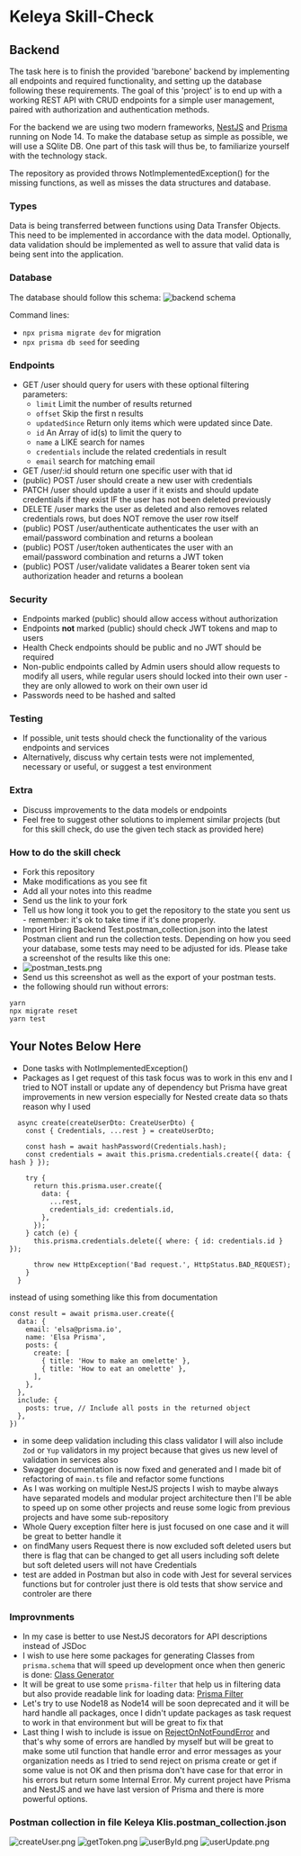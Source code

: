 # Keleya Skill-Check

## Backend

The task here is to finish the provided 'barebone' backend by implementing all endpoints and required functionality, and setting up the database following these requirements. The goal of this 'project' is to end up with a working REST API with CRUD endpoints for a simple user management, paired with authorization and authentication methods.

For the backend we are using two modern frameworks, [NestJS](https://docs.nestjs.com/) and [Prisma](https://www.prisma.io/docs/getting-started) running on Node 14. To make the database setup as simple as possible, we will use a SQlite DB. One part of this task will thus be, to familiarize yourself with the technology stack.

The repository as provided throws NotImplementedException() for the missing functions, as well as misses the data structures and database.

### Types

Data is being transferred between functions using Data Transfer Objects. This need to be implemented in accordance with the data model. Optionally, data validation should be implemented as well to assure that valid data is being sent into the application.

### Database

The database should follow this schema:
![backend schema](backend_schema.png)

Command lines:

- `npx prisma migrate dev` for migration
- `npx prisma db seed` for seeding

### Endpoints

- GET /user should query for users with these optional filtering parameters:
  - `limit` Limit the number of results returned
  - `offset` Skip the first n results
  - `updatedSince` Return only items which were updated since Date.
  - `id` An Array of id(s) to limit the query to
  - `name` a LIKE search for names
  - `credentials` include the related credentials in result
  - `email` search for matching email
- GET /user/:id should return one specific user with that id
- (public) POST /user should create a new user with credentials
- PATCH /user should update a user if it exists and should update credentials if they exist IF the user has not been deleted previously
- DELETE /user marks the user as deleted and also removes related credentials rows, but does NOT remove the user row itself
- (public) POST /user/authenticate authenticates the user with an email/password combination and returns a boolean
- (public) POST /user/token authenticates the user with an email/password combination and returns a JWT token
- (public) POST /user/validate validates a Bearer token sent via authorization header and returns a boolean

### Security

- Endpoints marked (public) should allow access without authorization
- Endpoints **not** marked (public) should check JWT tokens and map to users
- Health Check endpoints should be public and no JWT should be required
- Non-public endpoints called by Admin users should allow requests to modify all users, while regular users should locked into their own user - they are only allowed to work on their own user id
- Passwords need to be hashed and salted

### Testing

- If possible, unit tests should check the functionality of the various endpoints and services
- Alternatively, discuss why certain tests were not implemented, necessary or useful, or suggest a test environment

### Extra

- Discuss improvements to the data models or endpoints
- Feel free to suggest other solutions to implement similar projects (but for this skill check, do use the given tech stack as provided here)

### How to do the skill check

- Fork this repository
- Make modifications as you see fit
- Add all your notes into this readme
- Send us the link to your fork
- Tell us how long it took you to get the repository to the state you sent us - remember: it's ok to take time if it's done properly.
- Import Hiring Backend Test.postman_collection.json into the latest Postman client and run the collection tests. Depending on how you seed your database, some tests may need to be adjusted for ids. Please take a screenshot of the results like this one:
- ![postman_tests.png](postman_tests.png)
- Send us this screenshot as well as the export of your postman tests.
- the following should run without errors:
```
yarn
npx migrate reset
yarn test
```

## Your Notes Below Here

- Done tasks with NotImplementedException()
- Packages as I get request of this task focus was to work in this env and I tried to NOT install or update any of dependency but Prisma have great improvements in new version especially for Nested create data so thats reason why I used 
```
  async create(createUserDto: CreateUserDto) {
    const { Credentials, ...rest } = createUserDto;

    const hash = await hashPassword(Credentials.hash);
    const credentials = await this.prisma.credentials.create({ data: { hash } });

    try {
      return this.prisma.user.create({
        data: {
          ...rest,
          credentials_id: credentials.id,
        },
      });
    } catch (e) {
      this.prisma.credentials.delete({ where: { id: credentials.id } });

      throw new HttpException('Bad request.', HttpStatus.BAD_REQUEST);
    }
  }
```
instead of using something like this from documentation
```
const result = await prisma.user.create({
  data: {
    email: 'elsa@prisma.io',
    name: 'Elsa Prisma',
    posts: {
      create: [
        { title: 'How to make an omelette' },
        { title: 'How to eat an omelette' },
      ],
    },
  },
  include: {
    posts: true, // Include all posts in the returned object
  },
})
```
- in some deep validation including this class validator I will also include `Zod` or `Yup` validators in my project because that gives us new level of validation in services also
- Swagger documentation is now fixed and generated and I made bit of refactoring of `main.ts` file and refactor some functions
- As I was working on multiple NestJS projects I wish to maybe always have separated models and modular project architecture then I'll be able to speed up on some other projects and reuse some logic from previous projects and have some sub-repository
- Whole Query exception filter here is just focused on one case and it will be great to better handle it
- on findMany users Request there is now excluded soft deleted users but there is flag that can be changed to get all users including soft delete but soft deleted users will not have Credentials
- test are added in Postman but also in code with Jest for several services functions but for controler just there is old tests that show service and controler are there

### Improvnments

- In my case is better to use NestJS decorators for API descriptions instead of JSDoc
- I wish to use here some packages for generating Classes from `prisma.schema` that will speed up development once when then generic is done: [Class Generator]("https://www.npmjs.com/package/prisma-class-generator")
- It will be great to use some `prisma-filter` that help us in filtering data but also provide readable link for loading data: [Prisma Filter]("https://github.com/chax-at/prisma-filter")
- Let's try to use Node18 as Node14 will be soon deprecated and it will be hard handle all packages, once I didn't update packages as task request to work in that environment but will be great to fix that
- Last thing I wish to include is issue on [RejectOnNotFoundError]("https://github.com/prisma/prisma/discussions/9768") and that's why some of errors are handled by myself but will be great to make some util function that handle error and error messages as your organization needs as I tried to send reject on prisma create or get if some value is not OK and then prisma don't have case for that error in his errors but return some Internal Error. My current project have Prisma and NestJS and we have last version of Prisma and there is more powerful options.

### Postman collection in file Keleya Klis.postman_collection.json

 ![createUser.png](/postman_test_picture/createUser.png)
 ![getToken.png](/postman_test_picture/getToken.png)
 ![userById.png](/postman_test_picture/userById.png)
 ![userUpdate.png](/postman_test_picture/userUpdate.png)
